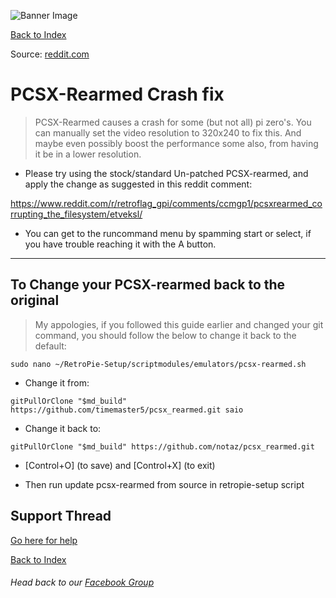 ![Banner Image](https://sinisterspatula.github.io/RetroflagGpiGuides/images/GuidesBanner.png)

[Back to Index](https://sinisterspatula.github.io/RetroflagGpiGuides/)


Source: [reddit.com](https://www.reddit.com/r/retroflag_gpi/comments/ccmgp1/pcsxrearmed_corrupting_the_filesystem/etveksl/)

# PCSX-Rearmed Crash fix

> PCSX-Rearmed causes a crash for some (but not all) pi zero's.  You can manually set the video resolution to 320x240 to fix this.  And maybe even possibly boost the performance some also, from having it be in a lower resolution.

* Please try using the stock/standard Un-patched PCSX-rearmed, and apply the change as suggested in this reddit comment:

https://www.reddit.com/r/retroflag_gpi/comments/ccmgp1/pcsxrearmed_corrupting_the_filesystem/etveksl/

* You can get to the runcommand menu by spamming start or select, if you have trouble reaching it with the A button.

------------------

## To Change your PCSX-rearmed back to the original 

> My appologies, if you followed this guide earlier and changed your git command, you should follow the below to change it back to the 
 default:

```
sudo nano ~/RetroPie-Setup/scriptmodules/emulators/pcsx-rearmed.sh	
```	


 * Change it from:

```
gitPullOrClone "$md_build" https://github.com/timemaster5/pcsx_rearmed.git saio
```	

 * Change it back to:	

```	
gitPullOrClone "$md_build" https://github.com/notaz/pcsx_rearmed.git
```	

 * [Control+O] (to save) and [Control+X] (to exit)	

 * Then run update pcsx-rearmed from source in retropie-setup script

## Support Thread
[Go here for help](https://www.facebook.com/groups/401660300458844/)

[Back to Index](https://sinisterspatula.github.io/RetroflagGpiGuides/)

###### Head back to our [Facebook Group](https://www.facebook.com/groups/401660300458844/)
